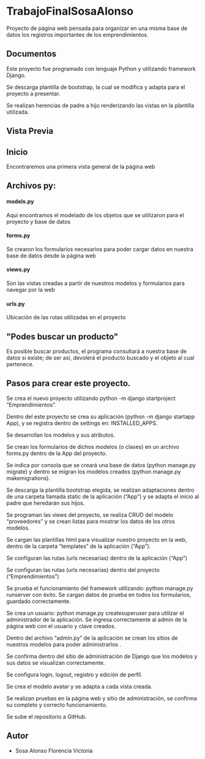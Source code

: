 # TrabajoFinalSosaAlonso
Proyecto de página web pensada para organizar en una misma base de datos los registros importantes de los emprendimientos.

## Documentos

Este proyecto fue programado con lenguaje Python y utilizando framework Django.

Se descarga plantilla de bootstrap, la cual se modifica y adapta para el proyecto a presentar.

Se realizan herencias de padre a hijo renderizando las vistas en la plantilla utilizada.


## Vista Previa


## Inicio

Encontraremos una primera vista general de la página web

## Archivos py:

#### models.py

Aquí encontramos el modelado de los objetos que se utilizaron para el proyecto y base de datos

#### forms.py

Se crearon los formularios necesarios para poder cargar datos en nuestra base de datos desde la página web

#### views.py

Son las vistas creadas a partir de nuestros modelos y formularios para navegar por la web

#### urls.py

Ubicación de las rutas utilizadas en el proyecto

## "Podes buscar un producto"

Es posible buscar productos, el programa consultará a nuestra base de datos si existe; de ser así, devolerá el producto buscado y el objeto al cual pertenece.


## Pasos para crear este proyecto. 

Se crea el nuevo proyecto utilizando python -m django startproject “Emprendimientos”.

Dentro del este proyecto se crea su aplicación (python -m django startapp App), y se registra dentro de settings en: INSTALLED_APPS.

Se desarrollan los modelos y sus atributos.

Se crean los formularios de dichos modelos (o clases) en un archivo forms.py dentro de la App del proyecto.

Se indica por consola que se creará una base de datos (python manage.py migrate)  y dentro se migran los modelos creados (python manage.py makemigrations).

Se descarga la plantilla bootstrap elegida, se realizan adaptaciones dentro de una carpeta llamada static de la aplicación (“App”) y se adapta el inicio al padre que heredarán sus hijos.

Se programan las views del proyecto, se realiza CRUD del modelo “proveedores” y se crean listas para mostrar los datos de los otros modelos.

Se cargan las plantillas html para visualizar nuestro proyecto en la web, dentro de la carpeta “templates” de la aplicación (“App”).

Se configuran las rutas (urls necesarias) dentro de la aplicación (“App”)

Se configuran las rutas (urls necesarias) dentro del proyecto (“Emprendimientos”)

Se prueba el funcionamiento del framework utilizando: python manage.py runserver con éxito.
Se cargan datos de prueba en todos los formularios, guardado correctamente.

Se crea un usuario: python manage.py createsuperuser para utilizar el administrador de la aplicación.
Se ingresa correctamente al admin de la página web con el usuario y clave creados.

Dentro del archivo “admin.py” de la aplicación se crean los sitios de nuestros modelos para poder administrarlos .

Se confirma dentro del sitio de administración de Django que los modelos y sus datos se visualizan correctamente.

Se configura login, logout, registro y edición de perfil.
 
Se crea el modelo avatar y se adapta a cada vista creada.

Se realizan pruebas en la página web y sitio de administración, se confirma su completo y correcto funcionamiento.

Se sube el repositorio a GitHub.


## Autor

- Sosa Alonso Florencia Victoria
